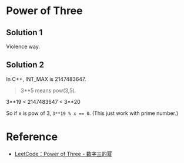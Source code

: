 # Power of Three

## Solution 1

Violence way.

## Solution 2

In C++, INT\_MAX is 2147483647.

> 3\*\*5 means pow(3,5).

3\*\*19 < 2147483647 < 3\*\*20

So if x is pow of 3, `3**19 % x == 0`. (This just work with prime number.)

# Reference

* [LeetCode：Power of Three - 数字三的幂](http://my.oschina.net/Tsybius2014/blog/601048)
